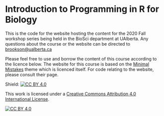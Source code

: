 # Introduction to Programming in R for Biology

This is the code for the website hosting the content for the 2020 Fall workshop series being held in the BioSci department at UAlberta. Any questions about the course or the website can be directed to brookson@ualberta.ca

Please feel free to use and borrow the content of this course according to the licence below. The website for this course is based on the [Minimal Mistakes](https://github.com/mmistakes/minimal-mistakes) theme which is licenced itself. For code relating to the website, please consult their page. 

Shield: [![CC BY 4.0][cc-by-shield]][cc-by]

This work is licensed under a
[Creative Commons Attribution 4.0 International License][cc-by].

[![CC BY 4.0][cc-by-image]][cc-by]

[cc-by]: http://creativecommons.org/licenses/by/4.0/
[cc-by-image]: https://i.creativecommons.org/l/by/4.0/88x31.png
[cc-by-shield]: https://img.shields.io/badge/License-CC%20BY%204.0-lightgrey.svg
